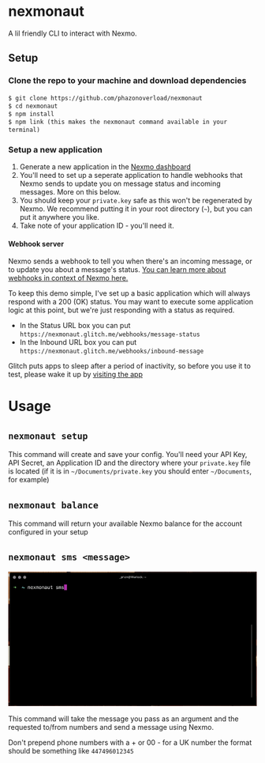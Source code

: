 # nexmonaut

A lil friendly CLI to interact with Nexmo.

## Setup

### Clone the repo to your machine and download dependencies

```
$ git clone https://github.com/phazonoverload/nexmonaut
$ cd nexmonaut
$ npm install
$ npm link (this makes the nexmonaut command available in your terminal)
```

### Setup a new application

1. Generate a new application in the [Nexmo dashboard](https://dashboard.nexmo.com/messages/create-application)
2. You'll need to set up a seperate application to handle webhooks that Nexmo sends to update you on message status and incoming messages. More on this below.
3. You should keep your `private.key` safe as this won't be regenerated by Nexmo. We recommend putting it in your root directory (`~`), but you can put it anywhere you like.
4. Take note of your application ID - you'll need it.

#### Webhook server

Nexmo sends a webhook to tell you when there's an incoming message, or to update you about a message's status. [You can learn more about webhooks in context of Nexmo here.](https://developer.nexmo.com/concepts/guides/webhooks)

To keep this demo simple, I've set up a basic application which will always respond with a 200 (OK) status. You may want to execute some application logic at this point, but we're just responding with a status as required. 

* In the Status URL box you can put `https://nexmonaut.glitch.me/webhooks/message-status`
* In the Inbound URL box you can put `https://nexmonaut.glitch.me/webhooks/inbound-message`

Glitch puts apps to sleep after a period of inactivity, so before you use it to test, please wake it up by [visiting the app](http://nexmonaut.glitch.me/)

# Usage

## `nexmonaut setup`

This command will create and save your config. You'll need your API Key, API Secret, an Application ID and the directory where your `private.key` file is located (if it is in `~/Documents/private.key` you should enter `~/Documents`, for example)

## `nexmonaut balance`

This command will return your available Nexmo balance for the account configured in your setup

## `nexmonaut sms <message>`

![GIF showing an SMS being sent through nexmonaut](/docs/sms.gif)

This command will take the message you pass as an argument and the requested to/from numbers and send a message using Nexmo.

Don't prepend phone numbers with a + or 00 - for a UK number the format should be something like `447496012345`